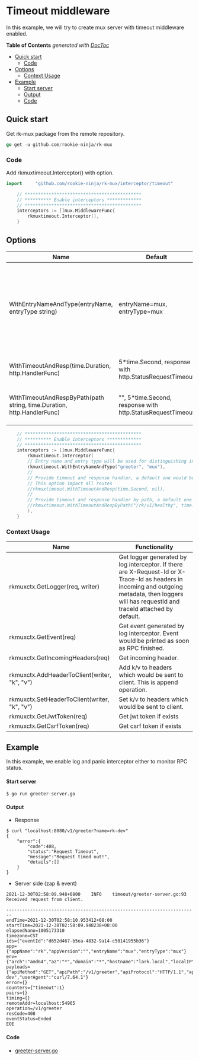 # Timeout middleware
In this example, we will try to create mux server with timeout middleware enabled.

<!-- START doctoc generated TOC please keep comment here to allow auto update -->
<!-- DON'T EDIT THIS SECTION, INSTEAD RE-RUN doctoc TO UPDATE -->
**Table of Contents**  *generated with [DocToc](https://github.com/thlorenz/doctoc)*

- [Quick start](#quick-start)
  - [Code](#code)
- [Options](#options)
  - [Context Usage](#context-usage)
- [Example](#example)
    - [Start server](#start-server)
    - [Output](#output)
    - [Code](#code-1)

<!-- END doctoc generated TOC please keep comment here to allow auto update -->

## Quick start
Get rk-mux package from the remote repository.

```go
go get -u github.com/rookie-ninja/rk-mux
```

### Code
Add rkmuxtimeout.Interceptor() with option.

```go
import     "github.com/rookie-ninja/rk-mux/interceptor/timeout"
```
```go
    // ********************************************
    // ********** Enable interceptors *************
    // ********************************************
	interceptors := []mux.MiddlewareFunc{
        rkmuxtimeout.Interceptor(),
    }
```

## Options
| Name | Default | Description |
| ---- | ---- | ---- |
| WithEntryNameAndType(entryName, entryType string) | entryName=mux, entryType=mux | entryName and entryType will be used to distinguish options if there are multiple interceptors in single process. |
| WithTimeoutAndResp(time.Duration, http.HandlerFunc) | 5*time.Second, response with http.StatusRequestTimeout | Set timeout interceptor with all routes. |
| WithTimeoutAndRespByPath(path string, time.Duration, http.HandlerFunc) | "", 5*time.Second, response with http.StatusRequestTimeout | Set timeout interceptor with specified path. |

```go
	// ********************************************
	// ********** Enable interceptors *************
	// ********************************************
	interceptors := []mux.MiddlewareFunc{
		rkmuxtimeout.Interceptor(
		// Entry name and entry type will be used for distinguishing interceptors. Recommended.
		rkmuxtimeout.WithEntryNameAndType("greeter", "mux"),
		//
		// Provide timeout and response handler, a default one would be assigned with http.StatusRequestTimeout
		// This option impact all routes
		//rkmuxtimeout.WithTimeoutAndResp(time.Second, nil),
		//
		// Provide timeout and response handler by path, a default one would be assigned with http.StatusRequestTimeout
		//rkmuxtimeout.WithTimeoutAndRespByPath("/rk/v1/healthy", time.Second, nil),
		),
	}
```

### Context Usage
| Name | Functionality |
| ------ | ------ |
| rkmuxctx.GetLogger(req, writer) | Get logger generated by log interceptor. If there are X-Request-Id or X-Trace-Id as headers in incoming and outgoing metadata, then loggers will has requestId and traceId attached by default. |
| rkmuxctx.GetEvent(req) | Get event generated by log interceptor. Event would be printed as soon as RPC finished. |
| rkmuxctx.GetIncomingHeaders(req) | Get incoming header. |
| rkmuxctx.AddHeaderToClient(writer, "k", "v") | Add k/v to headers which would be sent to client. This is append operation. |
| rkmuxctx.SetHeaderToClient(writer, "k", "v") | Set k/v to headers which would be sent to client. |
| rkmuxctx.GetJwtToken(req) | Get jwt token if exists |
| rkmuxctx.GetCsrfToken(req) | Get csrf token if exists |

## Example
In this example, we enable log and panic interceptor either to monitor RPC status.

#### Start server
```shell script
$ go run greeter-server.go
```

#### Output
- Response

```
$ curl "localhost:8080/v1/greeter?name=rk-dev"
{
    "error":{
        "code":408,
        "status":"Request Timeout",
        "message":"Request timed out!",
        "details":[]
    }
}
```

- Server side (zap & event)

```shell script
2021-12-30T02:58:09.948+0800    INFO    timeout/greeter-server.go:93    Received request from client.
```

```shell script
------------------------------------------------------------------------
endTime=2021-12-30T02:58:10.953412+08:00
startTime=2021-12-30T02:58:09.948238+08:00
elapsedNano=1005173310
timezone=CST
ids={"eventId":"d652d467-b5ea-4832-9a14-c50141955b36"}
app={"appName":"rk","appVersion":"","entryName":"mux","entryType":"mux"}
env={"arch":"amd64","az":"*","domain":"*","hostname":"lark.local","localIP":"192.168.101.5","os":"darwin","realm":"*","region":"*"}
payloads={"apiMethod":"GET","apiPath":"/v1/greeter","apiProtocol":"HTTP/1.1","apiQuery":"name=rk-dev","userAgent":"curl/7.64.1"}
error={}
counters={"timeout":1}
pairs={}
timing={}
remoteAddr=localhost:54965
operation=/v1/greeter
resCode=408
eventStatus=Ended
EOE
```

#### Code
- [greeter-server.go](greeter-server.go)
